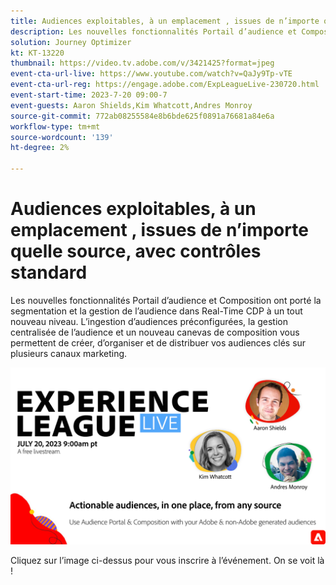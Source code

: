```yaml
---
title: Audiences exploitables, à un emplacement ​, issues de n’importe quelle source, avec contrôles standard
description: Les nouvelles fonctionnalités Portail d’audience et Composition ont porté la segmentation et la gestion de l’audience dans Real-Time CDP à un tout nouveau niveau. L’ingestion d’audiences préconfigurées, la gestion centralisée de l’audience et un nouveau canevas de composition vous permettent de créer, d’organiser et de distribuer vos audiences clés sur plusieurs canaux marketing.
solution: Journey Optimizer
kt: KT-13220
thumbnail: https://video.tv.adobe.com/v/3421425?format=jpeg
event-cta-url-live: https://www.youtube.com/watch?v=QaJy9Tp-vTE
event-cta-url-reg: https://engage.adobe.com/ExpLeagueLive-230720.html
event-start-time: 2023-7-20 09:00-7
event-guests: Aaron Shields,Kim Whatcott,Andres Monroy
source-git-commit: 772ab08255584e8b6bde625f0891a76681a84e6a
workflow-type: tm+mt
source-wordcount: '139'
ht-degree: 2%

---
```


# Audiences exploitables, à un emplacement &#x200B;, issues de n’importe quelle source, avec contrôles standard

Les nouvelles fonctionnalités Portail d’audience et Composition ont porté la segmentation et la gestion de l’audience dans Real-Time CDP à un tout nouveau niveau. L’ingestion d’audiences préconfigurées, la gestion centralisée de l’audience et un nouveau canevas de composition vous permettent de créer, d’organiser et de distribuer vos audiences clés sur plusieurs canaux marketing.

[![ExL LIVE 22 septembre 2023](../assets/July20_2023_exl_live_banner_web_1920_WebBanner.png)](https://engage.adobe.com/ExpLeagueLive-230720.html)

Cliquez sur l’image ci-dessus pour vous inscrire à l’événement. On se voit là !
